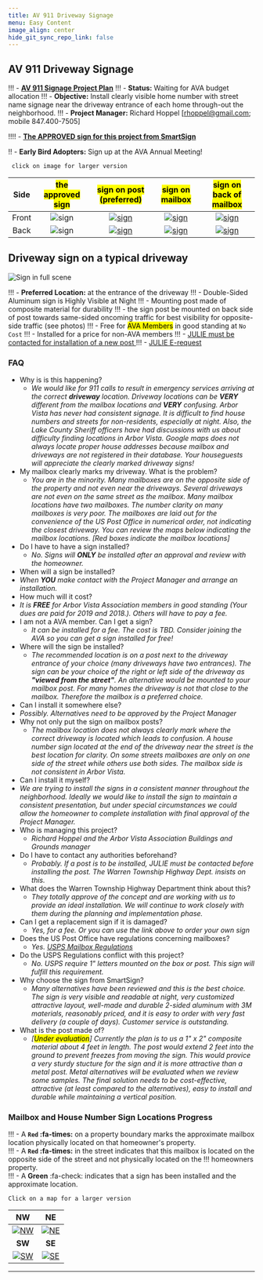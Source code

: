 ```yaml
---
title: AV 911 Driveway Signage
menu: Easy Content
image_align: center
hide_git_sync_repo_link: false
---
```


## AV 911 Driveway Signage
!!! - [__AV 911 Signage Project Plan__](https://1drv.ms/x/s!AmlRt1Ah7vyImdVjxxdvzQRRlQrMNw)
!!! - __Status:__ Waiting for AVA budget allocation
!!! - __Objective:__ Install clearly visible home number with street name signage near the driveway entrance of each home through-out the neighborhood.
!!! - __Project Manager:__ Richard Hoppel [rhoppel@gmail.com; mobile 847.400-7505]

!!!! - [__The APPROVED sign for this project from SmartSign__](http://bit.ly/2TW2FLG)

!! - __Early Bird Adopters:__ Sign up at the AVA Annual Meeting!


` click on image for larger version`

Side | <mark>the approved sign</mark> | <mark>sign on post (preferred)</mark> | <mark>sign on mailbox</mark> | <mark>sign on back of mailbox</mark>
:---: |:---: |:---: | :---: | :---:  
Front|![sign](32428_forest_vertical.jpg) | [![sign](Signs_1_Custom.jpg)](Signs_1.jpg) |[![sign](MB_fnt_1_Custom.jpg)](MB_fnt_1.jpg) | [![sign](MB_back_1_Custom.jpg)](MB_back_1.jpg)
Back|![sign](32428_forest_vertical.jpg) | [![sign](Signs_2_Custom.jpg)](Signs_2.jpg) |[![sign](MB_fnt_2_Custom.jpg)](MB_fnt_2.jpg) | [![sign](MB_back_2_Custom.jpg)](MB_back_2.jpg)


## Driveway sign on a typical driveway

![Sign in full scene](sign_in_scene_Large.jpg)

!!! - __Preferred Location:__ at the entrance of the driveway
!!! - Double-Sided Aluminum sign is Highly Visible at Night
!!! - Mounting post made of composite material for durability
!!! - the sign post be mounted on back side of post towards same-sided oncoming traffic for best visibility for opposite-side traffic (see photos)
!!! - Free for <mark>AVA Members</mark> in good standing at `No Cost`
!!! - Installed for a price for non-AVA members
!!! - [JULIE must be contacted for installation of a new post ](https://www.illinois1call.com/)
!!! - [JULIE E-request](https://www.illinois1call.com/e-request-helpful-tips/)

### FAQ

- Why is is this happening?
  - _We would like for 911 calls to result in emergency services arriving at the correct __driveway__ location.  Driveway locations can be __VERY__ different from the mailbox locations and __VERY__ confusing.  Arbor Vista has never had consistent signage.  It is difficult to find house numbers and streets for non-residents, especially at night.  Also, the Lake County Sheriff officers have had discussions with us about difficulty finding locations in Arbor Vista.  Google maps does not always locate proper house addresses because mailbox and driveways are not registered in their database. Your houseguests will appreciate the clearly marked driveway signs!_
- My mailbox clearly marks my driveway.  What is the problem?
  - _You are in the minority.  Many mailboxes are on the opposite side of the property and not even near the driveways.  Several driveways are not even on the same street as the mailbox.  Many mailbox locations have two mailboxes. The number clarity on many mailboxes is very poor.  The mailboxes are laid out for the convenience of the US Post Office in numerical order, not indicating the closest driveway.  You can review the maps below indicating the mailbox locations. [Red boxes indicate the mailbox locations]_
- Do I have to have a sign installed?
  - _No. Signs will __ONLY__ be installed after an approval and review with the homeowner._ 
-  When will a sign be installed?
  - _When __YOU__ make contact with the Project Manager and arrange an installation._
-  How much will it cost?
  - _It is __FREE__ for Arbor Vista Association members in good standing (Your dues are paid for 2019 and 2018.). Others will have to pay a fee._ 
- I am not a AVA member.  Can I get a sign?
  - _It can be installed for a fee. The cost is TBD.  Consider joining the AVA so you can get a sign installed for free!_
-  Where will the sign be installed?
   - _The recommended location is on a post next to the driveway entrance of your choice (many driveways have two entrances). The sign can be your choice of the right or left side of the driveway as __"viewed from the street"__.  An alternative would be mounted to your mailbox post. For many homes the driveway is not that close to the mailbox.  Therefore the mailbox is a preferred choice._
-  Can I install it somewhere else?
  - _Possibly.  Alternatives need to be approved by the Project Manager_
- Why not only put the sign on mailbox posts?
  - _The mailbox location does not always clearly mark where the correct driveway is located which leads to confusion.  A house number sign located at the end of the driveway near the street is the best location for clarity. On some streets mailboxes are only on one side of the street while others use both sides.  The mailbox side is not consistent in Arbor Vista._
-  Can I install it myself?
  - _We are trying to install the signs in a consistent manner throughout the neighborhood. Ideally we would like to install the sign to maintain a consistent presentation, but under special circumstances we could allow the homeowner to complete installation with final approval of the Project Manager._
- Who is managing this project?
  - _Richard Hoppel and the Arbor Vista Association Buildings and Grounds manager_
- Do I have to contact any authorities beforehand?
  - _Probably.  If a post is to be installed,  JULIE must be contacted before installing the post.  The Warren Township Highway Dept. insists on this._
- What does the Warren Township Highway Department think about this?
  - _They totally approve of the concept and are working with us to provide an ideal installation.  We will continue to work closely with them during the planning and implementation phase._ 
- Can I get a replacement sign if it is damaged?
  - _Yes, for a fee. Or you can use the link above to order your own sign_
- Does the US Post Office have regulations concerning mailboxes?
  - _Yes. [USPS Mailbox Regulations](https://www.mailboss.com/guide-usps-mailbox-regulations/)_
- Do the USPS Regulations conflict with this project?
  - _No.  USPS require 1" letters mounted on the box or post.  This sign will fulfill this requirement._
- Why choose the sign from SmartSign?
  - _Many alternatives have been reviewed and this is the best choice.  The sign is very visible and readable at night, very customized attractive layout, well-made and durable 2-sided aluminum with 3M materials, reasonably priced, and it is easy to order with very fast delivery (a couple of days).  Customer service is outstanding._ 
- What is the post made of?
  - _[<mark>Under evaluation</mark>] Currently the plan is to us a 1" x 2" composite material about 4 feet in length.  The post would extend 2 feet into the ground to prevent freezes from moving the sign. This would provice a very sturdy stucture for the sign and it is more attractive than a metal post.  Metal alternatives will be evaluated when we review some samples.  The final solution needs to be cost-effective, attractive (at least compared to the alternatives), easy to install and durable while maintaining a vertical position._

### Mailbox and House Number Sign Locations Progress
!!! - A __`Red` :fa-times:__ on a property boundary marks the approximate mailbox location physically located on that homeowner's property.  
!!! - A __`Red` :fa-times:__ in the street indicates that this mailbox is located on the opposite side of the street and not physically located on the !!! homeowners property.  
!!! - A __Green__ :fa-check: indicates that a sign has been installed and the approximate location.

`Click on a map for a larger version`

| NW | NE |
|:----:|:----:|
|[![NW](NWa_Custom.png)](911a_ArborVistaNW_Map.pdf)|[![NE](NEa_Custom.png)](911a_ArborVistaNE_Map.pdf) |
| **SW** | **SE** |
|[![SW](SWa_Custom.PNG)](911a_ArborVistaSW_Map.pdf)|[![SE](SEa_Custom.PNG)](911a_ArborVistaSE_Map.pdf) |
---
